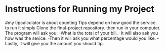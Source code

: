 # Instructions for Running my Project

#my tipcalculator is about counting Tips depend on how good the service.
to run it simply Clone the final-project repository.
then run in your computer.
The program will ask you:
-What is the total of your bill.
-It will also ask you how was the sevice.
-Then it will ask you what percentage would you like. 
-Lastly, it will give you the amount you should tip.
